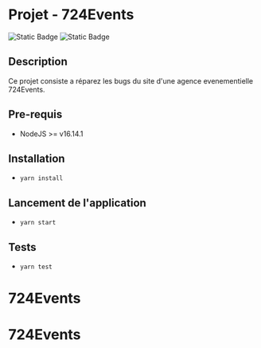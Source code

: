 # Projet - 724Events


![Static Badge](https://img.shields.io/badge/HTML5-E34F26?style=for-the-badge&logo=html5&logoColor=white)
![Static Badge](https://img.shields.io/badge/-ReactJs-61DAFB?logo=react&logoColor=white&style=for-the-badge)

## Description
Ce projet consiste a réparez les bugs du site d'une agence evenementielle 724Events.

## Pre-requis
- NodeJS  >= v16.14.1

## Installation
- `yarn install`

## Lancement de l'application
- `yarn start`

## Tests
- `yarn test`
# 724Events
# 724Events
